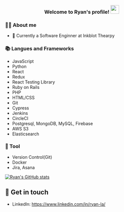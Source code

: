 <h3 align="center">
  Welcome to Ryan's profile!
  <img src="https://media.giphy.com/media/hvRJCLFzcasrR4ia7z/giphy.gif" width="28">
</h3>

### 👨‍💻 About me
- 🔭 Currently a Software Enginner at Inkblot Thearpy 

### 📚 Langues and Frameworks
- JavaScript
- Python
- React
- Redux
- React Testing Library
- Ruby on Rails
- PHP
- HTML/CSS
- Git
- Cypress
- Jenkins
- CircleCI
- Postgresql, MongoDB, MySQL, Firebase
- AWS S3
- Elasticsearch

### 🔧 Tool
- Version Control(Git)
- Docker
- Jira, Asana
  
[![Ryan's GitHub stats](https://github-readme-stats.vercel.app/api?username=ryanwla&count_private=true&show_icons=true)](https://github.com/ryanwla/github-readme-stats)

## 🔗 Get in touch
- LinkedIn: https://www.linkedin.com/in/ryan-la/